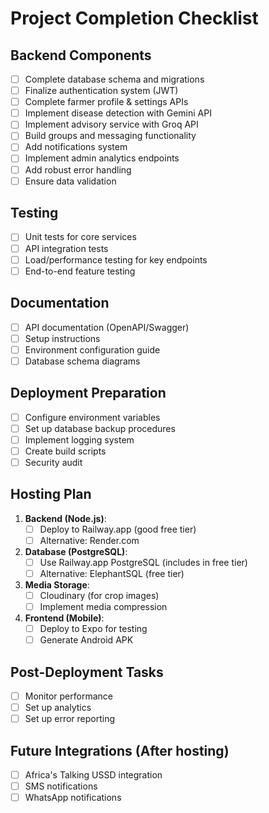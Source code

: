 # Project Completion Checklist

## Backend Components
- [ ] Complete database schema and migrations
- [ ] Finalize authentication system (JWT)
- [ ] Complete farmer profile & settings APIs
- [ ] Implement disease detection with Gemini API
- [ ] Implement advisory service with Groq API
- [ ] Build groups and messaging functionality
- [ ] Add notifications system
- [ ] Implement admin analytics endpoints
- [ ] Add robust error handling
- [ ] Ensure data validation

## Testing
- [ ] Unit tests for core services
- [ ] API integration tests
- [ ] Load/performance testing for key endpoints
- [ ] End-to-end feature testing

## Documentation
- [ ] API documentation (OpenAPI/Swagger)
- [ ] Setup instructions
- [ ] Environment configuration guide
- [ ] Database schema diagrams

## Deployment Preparation
- [ ] Configure environment variables
- [ ] Set up database backup procedures
- [ ] Implement logging system
- [ ] Create build scripts
- [ ] Security audit

## Hosting Plan
1. **Backend (Node.js)**:
   - [ ] Deploy to Railway.app (good free tier)
   - [ ] Alternative: Render.com

2. **Database (PostgreSQL)**:
   - [ ] Use Railway.app PostgreSQL (includes in free tier)
   - [ ] Alternative: ElephantSQL (free tier)

3. **Media Storage**:
   - [ ] Cloudinary (for crop images)
   - [ ] Implement media compression

4. **Frontend (Mobile)**:
   - [ ] Deploy to Expo for testing
   - [ ] Generate Android APK

## Post-Deployment Tasks
- [ ] Monitor performance
- [ ] Set up analytics
- [ ] Set up error reporting

## Future Integrations (After hosting)
- [ ] Africa's Talking USSD integration
- [ ] SMS notifications
- [ ] WhatsApp notifications
